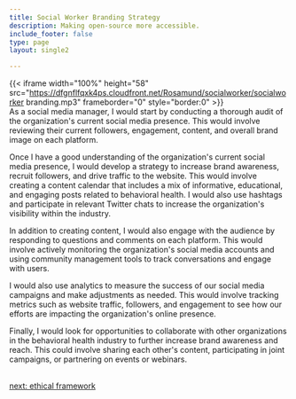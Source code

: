 ```yaml
---
title: Social Worker Branding Strategy
description: Making open-source more accessible.
include_footer: false
type: page
layout: single2 

---
```


{{< iframe width="100%" height="58" src="https://dfgnflfqxk4ps.cloudfront.net/Rosamund/socialworker/socialworker branding.mp3" frameborder="0" style="border:0" >}}<br>
As a social media manager, I would start by conducting a thorough audit of the organization's current social media presence. This would involve reviewing their current followers, engagement, content, and overall brand image on each platform.

Once I have a good understanding of the organization's current social media presence, I would develop a strategy to increase brand awareness, recruit followers, and drive traffic to the website. This would involve creating a content calendar that includes a mix of informative, educational, and engaging posts related to behavioral health. I would also use hashtags and participate in relevant Twitter chats to increase the organization's visibility within the industry.

In addition to creating content, I would also engage with the audience by responding to questions and comments on each platform. This would involve actively monitoring the organization's social media accounts and using community management tools to track conversations and engage with users.

I would also use analytics to measure the success of our social media campaigns and make adjustments as needed. This would involve tracking metrics such as website traffic, followers, and engagement to see how our efforts are impacting the organization's online presence.

Finally, I would look for opportunities to collaborate with other organizations in the behavioral health industry to further increase brand awareness and reach. This could involve sharing each other's content, participating in joint campaigns, or partnering on events or webinars.

<br>
<a href="https://insights.workdojos.com/socialworker/ethics">next: ethical framework</a>
</p>